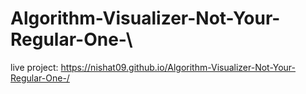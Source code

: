 # Algorithm-Visualizer-Not-Your-Regular-One-\

live project: https://nishat09.github.io/Algorithm-Visualizer-Not-Your-Regular-One-/
